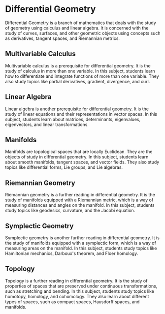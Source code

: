 # Differential Geometry

Differential Geometry is a branch of mathematics that deals with the study of geometry using calculus and linear algebra. It is concerned with the study of curves, surfaces, and other geometric objects using concepts such as derivatives, tangent spaces, and Riemannian metrics.

## Multivariable Calculus

Multivariable calculus is a prerequisite for differential geometry. It is the study of calculus in more than one variable. In this subject, students learn how to differentiate and integrate functions of more than one variable. They also study topics like partial derivatives, gradient, divergence, and curl.

## Linear Algebra

Linear algebra is another prerequisite for differential geometry. It is the study of linear equations and their representations in vector spaces. In this subject, students learn about matrices, determinants, eigenvalues, eigenvectors, and linear transformations.

## Manifolds

Manifolds are topological spaces that are locally Euclidean. They are the objects of study in differential geometry. In this subject, students learn about smooth manifolds, tangent spaces, and vector fields. They also study topics like differential forms, Lie groups, and Lie algebras.

## Riemannian Geometry

Riemannian geometry is a further reading in differential geometry. It is the study of manifolds equipped with a Riemannian metric, which is a way of measuring distances and angles on the manifold. In this subject, students study topics like geodesics, curvature, and the Jacobi equation.

## Symplectic Geometry

Symplectic geometry is another further reading in differential geometry. It is the study of manifolds equipped with a symplectic form, which is a way of measuring areas on the manifold. In this subject, students study topics like Hamiltonian mechanics, Darboux's theorem, and Floer homology.

## Topology

Topology is a further reading in differential geometry. It is the study of properties of spaces that are preserved under continuous transformations, such as stretching and bending. In this subject, students study topics like homotopy, homology, and cohomology. They also learn about different types of spaces, such as compact spaces, Hausdorff spaces, and manifolds.
